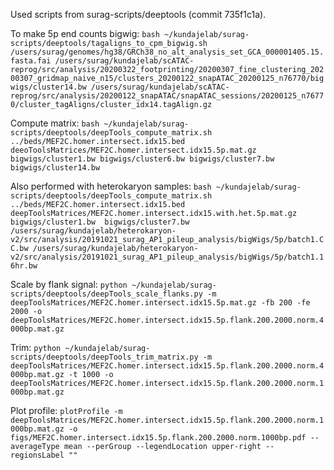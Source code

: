 Used scripts from surag-scripts/deeptools (commit 735f1c1a).

To make 5p end counts bigwig:
`bash ~/kundajelab/surag-scripts/deeptools/tagaligns_to_cpm_bigwig.sh /users/surag/genomes/hg38/GRCh38_no_alt_analysis_set_GCA_000001405.15.fasta.fai /users/surag/kundajelab/scATAC-reprog/src/analysis/20200322_footprinting/20200307_fine_clustering_20200307_gridmap_naive_n15/clusters_20200122_snapATAC_20200125_n76770/bigwigs/cluster14.bw /users/surag/kundajelab/scATAC-reprog/src/analysis/20200122_snapATAC/snapATAC_sessions/20200125_n76770/cluster_tagAligns/cluster_idx14.tagAlign.gz`

Compute matrix:
`bash ~/kundajelab/surag-scripts/deeptools/deepTools_compute_matrix.sh ../beds/MEF2C.homer.intersect.idx15.bed deeoToolsMatrices/MEF2C.homer.intersect.idx15.5p.mat.gz bigwigs/cluster1.bw bigwigs/cluster6.bw bigwigs/cluster7.bw bigwigs/cluster14.bw`

Also performed with heterokaryon samples:
`bash ~/kundajelab/surag-scripts/deeptools/deepTools_compute_matrix.sh ../beds/MEF2C.homer.intersect.idx15.bed deepToolsMatrices/MEF2C.homer.intersect.idx15.with.het.5p.mat.gz bigwigs/cluster1.bw  bigwigs/cluster7.bw  /users/surag/kundajelab/heterokaryon-v2/src/analysis/20191021_surag_AP1_pileup_analysis/bigWigs/5p/batch1.CC.bw /users/surag/kundajelab/heterokaryon-v2/src/analysis/20191021_surag_AP1_pileup_analysis/bigWigs/5p/batch1.16hr.bw`

Scale by flank signal:
`python ~/kundajelab/surag-scripts/deeptools/deepTools_scale_flanks.py -m deepToolsMatrices/MEF2C.homer.intersect.idx15.5p.mat.gz -fb 200 -fe 2000 -o deepToolsMatrices/MEF2C.homer.intersect.idx15.5p.flank.200.2000.norm.4000bp.mat.gz`

Trim:
`python ~/kundajelab/surag-scripts/deeptools/deepTools_trim_matrix.py -m deepToolsMatrices/MEF2C.homer.intersect.idx15.5p.flank.200.2000.norm.4000bp.mat.gz -t 1000 -o deepToolsMatrices/MEF2C.homer.intersect.idx15.5p.flank.200.2000.norm.1000bp.mat.gz`

Plot profile:
`plotProfile -m deepToolsMatrices/MEF2C.homer.intersect.idx15.5p.flank.200.2000.norm.1000bp.mat.gz -o figs/MEF2C.homer.intersect.idx15.5p.flank.200.2000.norm.1000bp.pdf --averageType mean --perGroup --legendLocation upper-right --regionsLabel ""`
